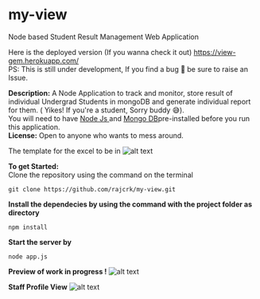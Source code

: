 # my-view
Node based Student Result Management Web Application

Here is the deployed version (If you wanna check it out)
https://view-gem.herokuapp.com/ <br>
PS: This is still under development, If you find a bug 🐛 be sure to raise an Issue.

<b>Description:</b> A Node Application to track and monitor, store result of individual Undergrad Students in mongoDB and generate individual report for them. ( Yikes! If you're a student, Sorry buddy 😅).<br>
You will need to have <a href="https://nodejs.org/en/download/"> Node Js </a> and <a href="https://www.mongodb.com/download-center">Mongo DB</a>pre-installed before you run this application.<br>
<strong>License:</strong> Open to anyone who wants to mess around.<br>

The template for the excel to be in 
![alt text](https://github.com/rajcrk/my-view/blob/master/git-template.png)

<b>To get Started:</b><br>
Clone the repository using the command on the terminal
```
git clone https://github.com/rajcrk/my-view.git
```

<b>Install the dependecies by using the command with the project folder as directory</b>
```
npm install
```

<b>Start the server by</b>
```
node app.js
```
<b>Preview of work in progress !</b>
![alt text](https://github.com/rajcrk/my-view/blob/master/READ_Images/screencapture-localhost-3300-1521829221059.png)

<b>Staff Profile View</b>
![alt text](https://github.com/rajcrk/my-view/blob/master/READ_Images/screencapture-localhost-3300-my-user-profile-5a82f85692cd2b02d23e594c-1521997262410.png)

